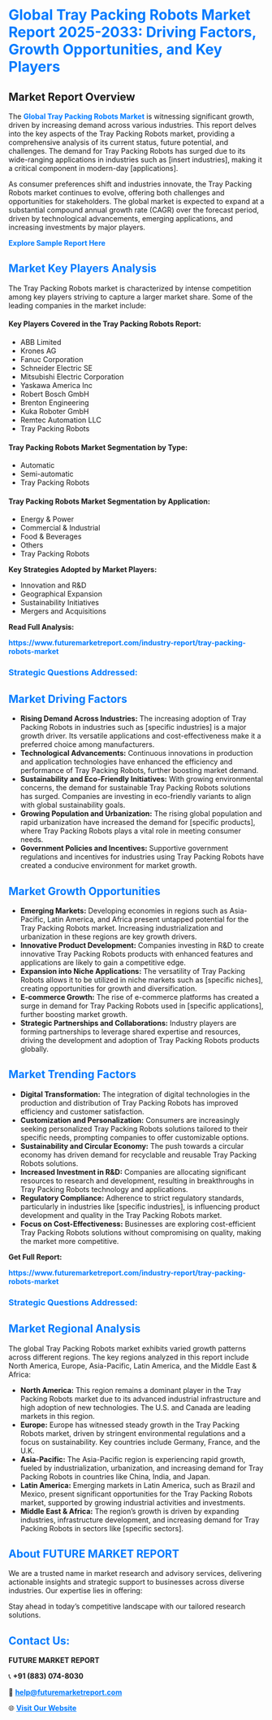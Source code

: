 <h1 style="color: #007BFF;">Global Tray Packing Robots Market Report 2025-2033: Driving Factors, Growth Opportunities, and Key Players</h1>

<section id="overview">
<h2>Market Report Overview</h2>
<p>The <a href="https://www.futuremarketreport.com/industry-report/tray-packing-robots-market" style="color: #007BFF; text-decoration: none;"><strong>Global Tray Packing Robots Market</strong></a> is witnessing significant growth, driven by increasing demand across various industries. This report delves into the key aspects of the Tray Packing Robots market, providing a comprehensive analysis of its current status, future potential, and challenges. The demand for Tray Packing Robots has surged due to its wide-ranging applications in industries such as [insert industries], making it a critical component in modern-day [applications].</p>
<p>As consumer preferences shift and industries innovate, the Tray Packing Robots market continues to evolve, offering both challenges and opportunities for stakeholders. The global market is expected to expand at a substantial compound annual growth rate (CAGR) over the forecast period, driven by technological advancements, emerging applications, and increasing investments by major players.</p>
</section>

<section id="overview">
<p><a href="https://www.futuremarketreport.com/request-sample/reportId=99571" style="color: #007BFF; text-decoration: none;"><strong>Explore Sample Report Here</strong></a></p>
</section>

<section id="key-players">
<h2 style="color: #007BFF;">Market Key Players Analysis</h2>
<p>The Tray Packing Robots market is characterized by intense competition among key players striving to capture a larger market share. Some of the leading companies in the market include:</p>
<h4>Key Players Covered in the Tray Packing Robots Report:</h4>
<ul><li>ABB Limited</li><li>Krones AG</li><li>Fanuc Corporation</li><li>Schneider Electric SE</li><li>Mitsubishi Electric Corporation</li><li>Yaskawa America Inc</li><li>Robert Bosch GmbH</li><li>Brenton Engineering</li><li>Kuka Roboter GmbH</li><li>Remtec Automation LLC</li><li>Tray Packing Robots</li></ul>
<h4>Tray Packing Robots Market Segmentation by Type:</h4>
<ul><li>Automatic</li><li>Semi-automatic</li><li>Tray Packing Robots</li></ul>

<h4>Tray Packing Robots Market Segmentation by Application:</h4>
<ul><li>Energy &amp; Power</li><li>Commercial &amp; Industrial</li><li>Food &amp; Beverages</li><li>Others</li><li>Tray Packing Robots</li></ul>
<p><strong>Key Strategies Adopted by Market Players:</strong></p>
<ul>
<li>Innovation and R&D</li>
<li>Geographical Expansion</li>
<li>Sustainability Initiatives</li>
<li>Mergers and Acquisitions</li>
</ul>
</section>

<section>
<p><strong>Read Full Analysis: </strong></p><a href="https://www.futuremarketreport.com/industry-report/tray-packing-robots-market" style="color: #007BFF; text-decoration: none;"><strong>https://www.futuremarketreport.com/industry-report/tray-packing-robots-market</strong></a>
<h3 style="color: #007BFF;">Strategic Questions Addressed:</h3>
</section>

<section id="driving-factors">
<h2 style="color: #007BFF;">Market Driving Factors</h2>
<ul>
<li><strong>Rising Demand Across Industries:</strong> The increasing adoption of Tray Packing Robots in industries such as [specific industries] is a major growth driver. Its versatile applications and cost-effectiveness make it a preferred choice among manufacturers.</li>
<li><strong>Technological Advancements:</strong> Continuous innovations in production and application technologies have enhanced the efficiency and performance of Tray Packing Robots, further boosting market demand.</li>
<li><strong>Sustainability and Eco-Friendly Initiatives:</strong> With growing environmental concerns, the demand for sustainable Tray Packing Robots solutions has surged. Companies are investing in eco-friendly variants to align with global sustainability goals.</li>
<li><strong>Growing Population and Urbanization:</strong> The rising global population and rapid urbanization have increased the demand for [specific products], where Tray Packing Robots plays a vital role in meeting consumer needs.</li>
<li><strong>Government Policies and Incentives:</strong> Supportive government regulations and incentives for industries using Tray Packing Robots have created a conducive environment for market growth.</li>
</ul>
</section>

<section id="growth-opportunities">
<h2 style="color: #007BFF;">Market Growth Opportunities</h2>
<ul>
<li><strong>Emerging Markets:</strong> Developing economies in regions such as Asia-Pacific, Latin America, and Africa present untapped potential for the Tray Packing Robots market. Increasing industrialization and urbanization in these regions are key growth drivers.</li>
<li><strong>Innovative Product Development:</strong> Companies investing in R&D to create innovative Tray Packing Robots products with enhanced features and applications are likely to gain a competitive edge.</li>
<li><strong>Expansion into Niche Applications:</strong> The versatility of Tray Packing Robots allows it to be utilized in niche markets such as [specific niches], creating opportunities for growth and diversification.</li>
<li><strong>E-commerce Growth:</strong> The rise of e-commerce platforms has created a surge in demand for Tray Packing Robots used in [specific applications], further boosting market growth.</li>
<li><strong>Strategic Partnerships and Collaborations:</strong> Industry players are forming partnerships to leverage shared expertise and resources, driving the development and adoption of Tray Packing Robots products globally.</li>
</ul>
</section>

<section id="trending-factors">
<h2 style="color: #007BFF;">Market Trending Factors</h2>
<ul>
<li><strong>Digital Transformation:</strong> The integration of digital technologies in the production and distribution of Tray Packing Robots has improved efficiency and customer satisfaction.</li>
<li><strong>Customization and Personalization:</strong> Consumers are increasingly seeking personalized Tray Packing Robots solutions tailored to their specific needs, prompting companies to offer customizable options.</li>
<li><strong>Sustainability and Circular Economy:</strong> The push towards a circular economy has driven demand for recyclable and reusable Tray Packing Robots solutions.</li>
<li><strong>Increased Investment in R&D:</strong> Companies are allocating significant resources to research and development, resulting in breakthroughs in Tray Packing Robots technology and applications.</li>
<li><strong>Regulatory Compliance:</strong> Adherence to strict regulatory standards, particularly in industries like [specific industries], is influencing product development and quality in the Tray Packing Robots market.</li>
<li><strong>Focus on Cost-Effectiveness:</strong> Businesses are exploring cost-efficient Tray Packing Robots solutions without compromising on quality, making the market more competitive.</li>
</ul>
</section>

<section>
<p><strong>Get Full Report: </strong></p><a href="https://www.futuremarketreport.com/industry-report/tray-packing-robots-market" style="color: #007BFF; text-decoration: none;"><strong>https://www.futuremarketreport.com/industry-report/tray-packing-robots-market</strong></a>
<h3 style="color: #007BFF;">Strategic Questions Addressed:</h3>
</section>


<section id="regional-analysis">
<h2 style="color: #007BFF;">Market Regional Analysis</h2>
<p>The global Tray Packing Robots market exhibits varied growth patterns across different regions. The key regions analyzed in this report include North America, Europe, Asia-Pacific, Latin America, and the Middle East & Africa:</p>
<ul>
<li><strong>North America:</strong> This region remains a dominant player in the Tray Packing Robots market due to its advanced industrial infrastructure and high adoption of new technologies. The U.S. and Canada are leading markets in this region.</li>
<li><strong>Europe:</strong> Europe has witnessed steady growth in the Tray Packing Robots market, driven by stringent environmental regulations and a focus on sustainability. Key countries include Germany, France, and the U.K.</li>
<li><strong>Asia-Pacific:</strong> The Asia-Pacific region is experiencing rapid growth, fueled by industrialization, urbanization, and increasing demand for Tray Packing Robots in countries like China, India, and Japan.</li>
<li><strong>Latin America:</strong> Emerging markets in Latin America, such as Brazil and Mexico, present significant opportunities for the Tray Packing Robots market, supported by growing industrial activities and investments.</li>
<li><strong>Middle East & Africa:</strong> The region’s growth is driven by expanding industries, infrastructure development, and increasing demand for Tray Packing Robots in sectors like [specific sectors].</li>
</ul>
</section>

<footer>
<h2 style="color: #007BFF;">About FUTURE MARKET REPORT</h2>
<p>We are a trusted name in market research and advisory services, delivering actionable insights and strategic support to businesses across diverse industries. Our expertise lies in offering:</p>

<p>Stay ahead in today’s competitive landscape with our tailored research solutions.</p>

<h2 style="color: #007BFF;">Contact Us:</h2>
<p><strong>FUTURE MARKET REPORT</strong></p>
<p>📞 <strong>+91 (883) 074-8030</strong></p>
<p>📧 <strong><a href="mailto:help@futuremarketreport.com" style="color: #007BFF;">help@futuremarketreport.com</a></strong></p>
<p>🌐 <strong><a href="https://www.futuremarketreport.com/" style="color: #007BFF;">Visit Our Website</a></strong></p>
</footer>